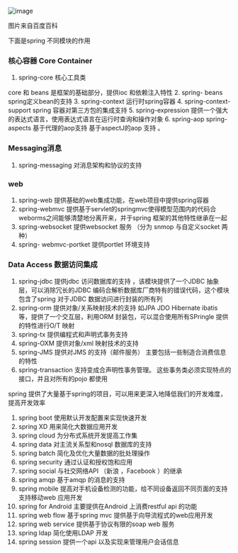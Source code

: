 ![image](https://ss0.bdstatic.com/94oJfD_bAAcT8t7mm9GUKT-xh_/timg?image&quality=100&size=b4000_4000&sec=1587694634&di=57f31cb42a70ff3bf65701c502a8a86b&src=http://img.mp.itc.cn/upload/20170227/f58b173fb1394b4dbacadaf5d30105b4_th.jpeg)

图片来自百度百科

下面是spring 不同模块的作用

###  核心容器 Core Container
1. spring-core  核心工具类

core  和 beans 是框架的基础部分，提供ioc 和依赖注入特性
2. spring- beans spring定义bean的支持
3. spring-context 运行时spring容器
4. spring-context-support spring 容器对第三方包的集成支持
5. spring-expression 提供一个强大的表达式语言，使用表达式语言在运行时查询和操作对象
6. spring-aop  spring-aspects  基于代理的aop支持 基于aspectJ的aop 支持 。

### Messaging消息
1. spring-messaging  对消息架构和协议的支持

### web
1. spring-web 提供基础的web集成功能，在web项目中提供spring容器
2. spring-webmvc 提供基于servlet的springmvc使得模型范围内的代码合weborms之间能够清楚地分离开来，并于spring 框架的其他特性继承在一起
3. spring-websocket  提供websocket 服务 （分为 snmop 与自定义socket 两种）
4. spring- webmvc-portket 提供portlet 环境支持

### Data Access 数据访问集成
1. spring-jdbc 提供jdbc 访问数据库的支持 ，该模块提供了一个JDBC 抽象层，可以消除冗长的JDBC 编码合解析数据库厂商特有的错误代码，这个模块包含了spring 对于JDBC 数据访问进行封装的所有列
2. spring-orm 提供对象/关系映射技术的支持 如JPA JDO  Hibernate ibatis  等，提供了一个交互层，利用ORM 封装包，可以混合使用所有SPringle 提供的特性进行O/T 映射
3. spring-tx 提供编程式和声明式事务支持
4. spring-OXM 提供对象/xml 映射技术的支持 
5. spring-JMS 提供对JMS 的支持（邮件服务） 主要包括一些制造合消费信息的特性
6. spring-transaction 支持变成合声明性事务管理。 这些事务类必须实现特点的接口，并且对所有的pojo 都使用

spring 提供了大量基于spring的项目，可以用来更深入地降低我们的开发难度，提高开发效率

1. spring boot 使用默认开发配置来实现快速开发
2. spring XD 用来简化大数据应用开发
3. spring cloud 为分布式系统开发提高工作集
1. spring data  对主流关系型和nosql 数据库的支持
1. spring batch 简化及优化大量数据的批处理操作
1. spring security  通过认证和授权饱和应用
1. spring social 与社交网络API （新浪 ，Facebook ）的继承
1. spring amqp 基于amqp 的消息的支持
1. spring mobile 提高对手机设备检测的功能，给不同设备返回不同页面的支持 支持移动web 应用开发
1. spring for Android 主要提供在Android 上消费restful api 的功能
1. spring web flow  基于spring mvc 提供基于向导流程式的web应用开发
1. spring web service  提供基于协议有限的soap web 服务
1. spring ldap 简化使用LDAP 开发
1. spring session  提供一个api 以及实现来管理用户会话信息

